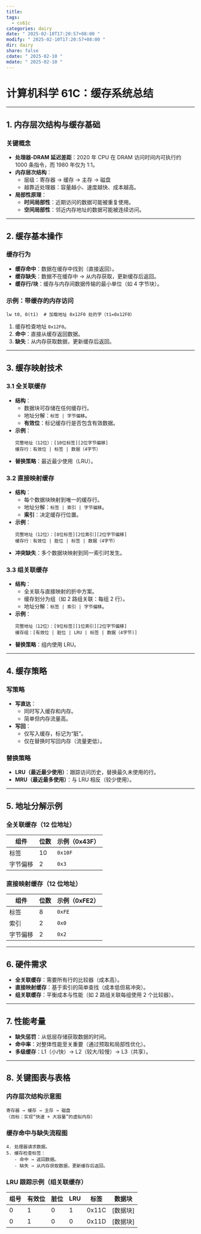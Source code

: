 ```yaml
---
title: 
tags:
  - cs61c
categories: dairy
date: " 2025-02-10T17:20:57+08:00 "
modify: " 2025-02-10T17:20:57+08:00 "
dir: dairy
share: false
cdate: " 2025-02-10 "
mdate: " 2025-02-10 "
---
```

# 计算机科学 61C：缓存系统总结

---

## 1. **内存层次结构与缓存基础**
### 关键概念
- **处理器-DRAM 延迟差距**：2020 年 CPU 在 DRAM 访问时间内可执行约 1000 条指令，而 1980 年仅为 1:1。
- **内存层次结构**：
  - 层级：寄存器 → 缓存 → 主存 → 磁盘
  - 越靠近处理器：容量越小、速度越快、成本越高。
- **局部性原理**：
  - **时间局部性**：近期访问的数据可能被重复使用。
  - **空间局部性**：邻近内存地址的数据可能被连续访问。

---

## 2. **缓存基本操作**
### 缓存行为
- **缓存命中**：数据在缓存中找到（直接返回）。
- **缓存缺失**：数据不在缓存中 → 从内存获取，更新缓存后返回。
- **缓存行/块**：缓存与内存间数据传输的最小单位（如 4 字节块）。

### 示例：带缓存的内存访问
```assembly
lw t0, 0(t1)  # 加载地址 0x12F0 处的字（t1=0x12F0）
```
1. 缓存检查地址 `0x12F0`。
2. **命中**：直接从缓存返回数据。
3. **缺失**：从内存获取数据，更新缓存后返回。

---

## 3. **缓存映射技术**
### 3.1 全关联缓存
- **结构**：
  - 数据块可存储在任何缓存行。
  - 地址分解：`标签 | 字节偏移`。
  - **有效位**：标记缓存行是否包含有效数据。
- **示例**：
  ```plaintext
  完整地址（12位）：[10位标签][2位字节偏移]
  缓存行：有效位 | 标签 | 数据（4字节）
  ```
- **替换策略**：最近最少使用（LRU）。

### 3.2 直接映射缓存
- **结构**：
  - 每个数据块映射到唯一的缓存行。
  - 地址分解：`标签 | 索引 | 字节偏移`。
  - **索引**：决定缓存行位置。
- **示例**：
  ```plaintext
  完整地址（12位）：[8位标签][2位索引][2位字节偏移]
  缓存行：有效位 | 脏位 | 标签 | 数据（4字节）
  ```
- **冲突缺失**：多个数据块映射到同一索引时发生。

### 3.3 组关联缓存
- **结构**：
  - 全关联与直接映射的折中方案。
  - 缓存划分为组（如 2 路组关联：每组 2 行）。
  - 地址分解：`标签 | 索引 | 字节偏移`。
- **示例**：
  ```plaintext
  完整地址（12位）：[9位标签][1位索引][2位字节偏移]
  缓存组：[有效位 | 脏位 | LRU | 标签 | 数据（4字节)]
  ```
- **替换策略**：组内使用 LRU。

---

## 4. **缓存策略**
### 写策略
- **写直达**：
  - 同时写入缓存和内存。
  - 简单但内存流量高。
- **写回**：
  - 仅写入缓存，标记为“脏”。
  - 仅在替换时写回内存（流量更低）。

### 替换策略
- **LRU（最近最少使用）**：跟踪访问历史，替换最久未使用的行。
- **MRU（最近最多使用）**：与 LRU 相反（较少使用）。

---

## 5. **地址分解示例**
### 全关联缓存（12 位地址）
| 组件       | 位数 | 示例（0x43F） |
|------------|------|----------------|
| 标签       | 10   | `0x10F`        |
| 字节偏移   | 2    | `0x3`          |

### 直接映射缓存（12 位地址）
| 组件       | 位数 | 示例（0xFE2） |
|------------|------|----------------|
| 标签       | 8    | `0xFE`         |
| 索引       | 2    | `0x0`          |
| 字节偏移   | 2    | `0x2`          |

---

## 6. **硬件需求**
- **全关联缓存**：需要所有行的比较器（成本高）。
- **直接映射缓存**：基于索引的简单查找（成本低但易冲突）。
- **组关联缓存**：平衡成本与性能（如 2 路组关联每组使用 2 个比较器）。

---

## 7. **性能考量**
- **缺失惩罚**：从低层存储获取数据的时间。
- **命中率**：对整体性能至关重要（通过预取和局部性优化）。
- **多级缓存**：L1（小/快）→ L2（较大/较慢）→ L3（共享）。

---

## 8. **关键图表与表格**
### 内存层次结构示意图
```plaintext
寄存器 → 缓存 → 主存 → 磁盘
（目标：实现“快速 + 大容量”的虚拟内存）
```

### 缓存命中与缺失流程图
```plaintext
4. 处理器请求数据。
5. 缓存检查标签：
   - 命中 → 返回数据。
   - 缺失 → 从内存获取数据，更新缓存后返回。
```

### LRU 跟踪示例（组关联缓存）
| 组号 | 有效位 | 脏位 | LRU | 标签   | 数据块         |
|------|--------|------|-----|--------|----------------|
| 0    | 1      | 0    | 1   | 0x11C | [数据块]      |
| 0    | 1      | 0    | 0   | 0x11D | [数据块]      |
